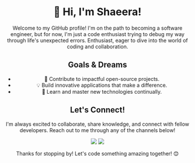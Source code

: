 <!-- Header -->
<h1 align="center">👋 Hi, I'm Shaeera!</h1>

<!-- About Me -->
<p align="center">Welcome to my GitHub profile! I'm on the path to becoming a software engineer, but for now, I'm just a code enthusiast trying to debug my way through life's unexpected errors.</strong> Enthusiast, eager to dive into the world of coding and collaboration.</p>

<!-- Goals -->
<h2 align="center">Goals & Dreams</h2>
<ul align="center">
  <li>🚀 Contribute to impactful open-source projects.</li>
  <li>💡 Build innovative applications that make a difference.</li>
  <li>🌱 Learn and master new technologies continually.</li>
</ul>

<!-- Let's Connect -->
<h2 align="center">Let's Connect!</h2>
<p align="center">I'm always excited to collaborate, share knowledge, and connect with fellow developers. Reach out to me through any of the channels below!</p>
<p align="center">
  <a href="mailto:shaeerafatima@gmail.com"><img src="https://img.shields.io/badge/Email-Drop%20Me%20A%20Line-red"></a>
  <a href="[https://www.linkedin.com/in/shaeera-sahi-057120213/]"><img src="https://img.shields.io/badge/LinkedIn-Connect%20With%20Me-blue"></a>
</p>

<!-- Footer -->
<p align="center">Thanks for stopping by! Let's code something amazing together! 😊</p>
